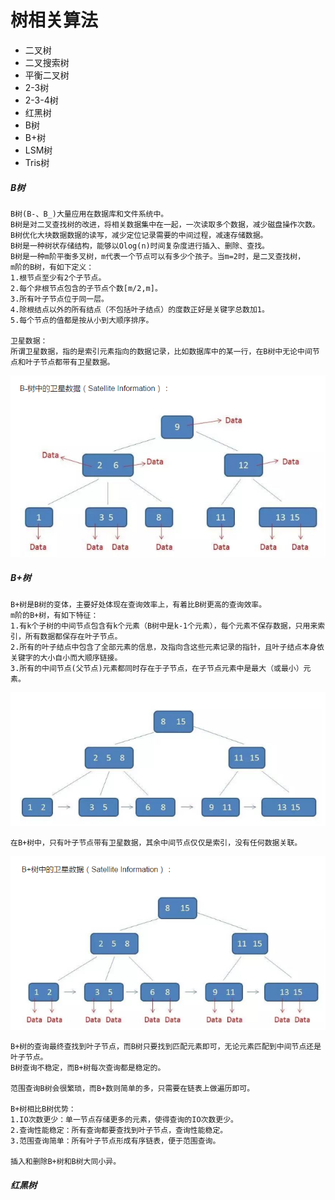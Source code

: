 
# 树相关算法

* 二叉树
* 二叉搜索树
* 平衡二叉树
* 2-3树
* 2-3-4树
* 红黑树
* B树
* B+树
* LSM树
* Tris树



##### B树
    B树(B-、B_)大量应用在数据库和文件系统中。
    B树是对二叉查找树的改进，将相关数据集中在一起，一次读取多个数据，减少磁盘操作次数。
    B树优化大块数据数据的读写，减少定位记录需要的中间过程，减速存储数据。
    B树是一种树状存储结构，能够以Olog(n)时间复杂度进行插入、删除、查找。
    B树是一种m阶平衡多叉树，m代表一个节点可以有多少个孩子。当m=2时，是二叉查找树，
    m阶的B树，有如下定义：
    1.根节点至少有2个子节点。
    2.每个非根节点包含的子节点个数[m/2,m]。
    3.所有叶子节点位于同一层。
    4.除根结点以外的所有结点（不包括叶子结点）的度数正好是关键字总数加1。
    5.每个节点的值都是按从小到大顺序排序。
    
    卫星数据：
    所谓卫星数据，指的是索引元素指向的数据记录，比如数据库中的某一行，在B树中无论中间节点和叶子节点都带有卫星数据。
    
![B树卫星数据](../../../../doc/B-树卫星数据.png)   
    
##### B+树
    B+树是B树的变体，主要好处体现在查询效率上，有着比B树更高的查询效率。
    m阶的B+树，有如下特征：
    1.有k个子树的中间节点包含有k个元素（B树中是k-1个元素），每个元素不保存数据，只用来索引，所有数据都保存在叶子节点。
    2.所有的叶子结点中包含了全部元素的信息，及指向含这些元素记录的指针，且叶子结点本身依关键字的大小自小而大顺序链接。
    3.所有的中间节点(父节点)元素都同时存在于子节点，在子节点元素中是最大（或最小）元素。
![B+树](../../../../doc/B+.png)    
    
    在B+树中，只有叶子节点带有卫星数据，其余中间节点仅仅是索引，没有任何数据关联。
 ![B+树卫星数据](../../../../doc/B+树卫星数据.png)      
 
    B+树的查询最终查找到叶子节点，而B树只要找到匹配元素即可，无论元素匹配到中间节点还是叶子节点。
    B树查询不稳定，而B+树每次查询都是稳定的。
    
    范围查询B树会很繁琐，而B+数则简单的多，只需要在链表上做遍历即可。
    
    B+树相比B树优势：
    1.IO次数更少：单一节点存储更多的元素，使得查询的IO次数更少。
    2.查询性能稳定：所有查询都要查找到叶子节点，查询性能稳定。
    3.范围查询简单：所有叶子节点形成有序链表，便于范围查询。
    
    插入和删除B+树和B树大同小异。

##### 红黑树

